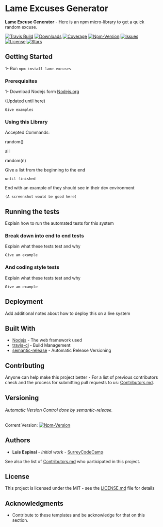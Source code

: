 # Lame Excuses Generator

**Lame Excuse Generator** - Here is an npm micro-library to get a quick random excuse.

[![Travis Build](https://img.shields.io/travis/lespinalrivera/lame-excuses.svg?style=flat-square)](https://travis-ci.org/lespinalrivera/lame-excuses)
[![Downloads](https://img.shields.io/npm/dt/lame-excuses.svg?style=flat-square)](https://www.npmjs.com/package/lame-excuses)
[![Coverage](https://img.shields.io/codecov/c/github/lespinalrivera/lame-excuses.svg?style=flat-square)](https://codecov.io/gh/lespinalrivera/lame-excuses)
[![Npm-Version](https://img.shields.io/npm/v/lame-excuses.svg?style=flat-square)](https://www.npmjs.com/package/lame-excuses)
[![Issues](https://img.shields.io/github/issues/lespinalrivera/lame-excuses.svg?style=flat-square)](https://github.com/lespinalrivera/lame-excuses/issues)
[![License](https://img.shields.io/npm/l/lame-excuses.svg?style=flat-square)](https://github.com/lespinalrivera/lame-excuses/blob/master/LICENSE)
[![Stars](https://img.shields.io/github/stars/lespinalrivera/lame-excuses.svg?style=social&label=Star)](https://github.com/lespinalrivera/lame-excuses/stargazers)

## Getting Started

1- Run `npm install lame-excuses`

### Prerequisites


1- Download Nodejs form [Nodejs.org](https://nodejs.org/)

(Updated until here)

```
Give examples
```

### Using this Library

Accepted Commands:

random()

all

random(n)

Give a list from the beginning to the end

```
until finished
```

End with an example of they should see in their dev environment

```
(A screenshot would be good here)
```

## Running the tests

Explain how to run the automated tests for this system

### Break down into end to end tests

Explain what these tests test and why

```
Give an example
```

### And coding style tests

Explain what these tests test and why

```
Give an example
```

## Deployment

Add additional notes about how to deploy this on a live system

## Built With

* [Nodejs](https://nodejs.org/) - The web framework used
* [travis-ci](https://travis-ci.org/) - Build Management
* [semantic-release](https://github.com/semantic-release/cli) - Automatic Release Versioning

## Contributing

Anyone can help make this project better - For a list of previous contributors check and the process for submitting pull requests to us: [Contributors.md](https://github.com/lespinalrivera/lame-excuses/blob/master/Contributors.md).

## Versioning

###### Automatic Version Control done by semantic-release.

Corrent Version: [![Npm-Version](https://img.shields.io/npm/v/lame-excuses.svg?style=flat-square)](https://www.npmjs.com/package/lame-excuses)

## Authors

* **Luis Espinal** - *Initial work* - [SurreyCodeCamp](https://github.com/Surrey-Code-Camp)

See also the list of [Contributors.md](https://github.com/lespinalrivera/lame-excuses/blob/master/Contributors.md) who participated in this project.

## License

This project is licensed under the MIT - see the [LICENSE.md](https://github.com/lespinalrivera/lame-excuses/blob/master/LICENSE) file for details

## Acknowledgments

* Contribute to these templates and be acknowledge for that on this section.
